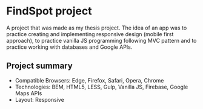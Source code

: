 # FindSpot project

A project that was made as my thesis project. The idea of an app was to practice creating and implementing responsive design (mobile first 
approach), to practice vanilla JS programming following MVC pattern and to practice working with databases and Google APIs. 

## Project summary
* Compatible Browsers: Edge, Firefox, Safari, Opera, Chrome
* Technologies: BEM, HTML5, LESS, Gulp, Vanilla JS, Firebase, Google Maps APIs
* Layout: Responsive

